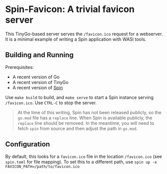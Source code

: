 # Spin-Favicon: A trivial favicon server

This TinyGo-based server serves the `/favicon.ico` request for a webserver. It is a minimal example of writing a Spin application with WASI tools.

## Building and Running

Prerequisites:

- A recent version of Go
- A recent version of TinyGo
- A recent version of [Spin](https://github.com/fermyon/spin)

Use `make build` to build, and `make serve` to start a Spin instance serving `/favicon.ico`.
Use `CTRL-C` to stop the server.

> At the time of this writing, Spin has not been released publicly, so the `go.mod` file has a `replace` line. When Spin is available publicly, the `replace` line should be removed. In the meantime, you will need to fetch `spin` from source and then adjust the path in `go.mod`.

## Configuration

By default, this looks for a `favicon.ico` file in the location `/favicon.ico` (see `spin.toml` for file mapping).
To set this to a different path, use `spin up -e FAVICON_PATH=/path/to/favicon.ico`